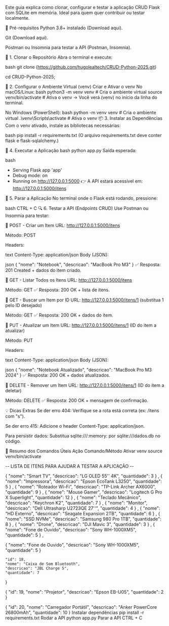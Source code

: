 Este guia explica como clonar, configurar e testar a aplicação CRUD Flask com SQLite em memória. Ideal para quem quer contribuir ou testar localmente.

🔧 Pré-requisitos
Python 3.8+ instalado (Download aqui).

Git (Download aqui).

Postman ou Insomnia para testar a API (Postman, Insomnia).

🚀 1. Clonar o Repositório
Abra o terminal e execute:

bash
git clone (https://github.com/hugolealtech/CRUD-Python-2025.git)

cd CRUD-Python-2025;

🐍 2. Configurar o Ambiente Virtual (venv)
Criar e Ativar o venv
No macOS/Linux:
bash
python3 -m venv venv          # Cria o ambiente virtual
source venv/bin/activate      # Ativa o venv
→ Você verá (venv) no início da linha do terminal.

No Windows (PowerShell):
bash
python -m venv venv           # Cria o ambiente virtual
.\venv\Scripts\activate       # Ativa o venv
📦 3. Instalar as Dependências
Com o venv ativado, instale as bibliotecas necessárias:

bash
pip install -r requirements.txt
(O arquivo requirements.txt deve conter flask e flask-sqlalchemy.)

🚀 4. Executar a Aplicação
bash
python app.py
Saída esperada:

bash
* Serving Flask app 'app'
* Debug mode: on
* Running on http://127.0.0.1:5000
👉 A API estará acessível em: http://127.0.0.1:5000/itens

🛑 5. Parar a Aplicação
No terminal onde o Flask está rodando, pressione:

bash
CTRL + C
🔍 6. Testar a API (Endpoints CRUD)
Use Postman ou Insomnia para testar:

🔹 POST - Criar um Item
URL: http://127.0.0.1:5000/itens

Método: POST

Headers:

text
Content-Type: application/json
Body (JSON):

json
{
    "nome": "Notebook",
    "descricao": "MacBook Pro M3"
}
✅ Resposta: 201 Created + dados do item criado.

🔹 GET - Listar Todos os Itens
URL: http://127.0.0.1:5000/itens

Método: GET
✅ Resposta: 200 OK + lista de itens.

🔹 GET - Buscar um Item por ID
URL: http://127.0.0.1:5000/itens/1 (substitua 1 pelo ID desejado)

Método: GET
✅ Resposta: 200 OK + dados do item.

🔹 PUT - Atualizar um Item
URL: http://127.0.0.1:5000/itens/1 (ID do item a atualizar)

Método: PUT

Headers:

text
Content-Type: application/json
Body (JSON):

json
{
    "nome": "Notebook Atualizado",
    "descricao": "MacBook Pro M3 2024"
}
✅ Resposta: 200 OK + dados atualizados.

🔹 DELETE - Remover um Item
URL: http://127.0.0.1:5000/itens/1 (ID do item a deletar)

Método: DELETE
✅ Resposta: 200 OK + mensagem de confirmação.

💡 Dicas Extras
Se der erro 404: Verifique se a rota está correta (ex: /itens com "s").

Se der erro 415: Adicione o header Content-Type: application/json.

Para persistir dados: Substitua sqlite:///:memory: por sqlite:///dados.db no código.

📌 Resumo dos Comandos Úteis
Ação	Comando/Método
Ativar venv	source venv/bin/activate


-- LISTA DE ITENS PARA AJUDAR A TESTAR A APLICAÇÃO --

{
    "nome": "Smart TV",
    "descricao": "LG OLED 55'' 4K",
    "quantidade": 3
}
,
{
    "nome": "Impressora",
    "descricao": "Epson EcoTank L3250",
    "quantidade": 5
}
,
{
    "nome": "Roteador Wi-Fi",
    "descricao": "TP-Link Archer AX6000",
    "quantidade": 9
}
,
{
    "nome": "Mouse Gamer",
    "descricao": "Logitech G Pro X Superlight",
    "quantidade": 12
}
,
{
    "nome": "Teclado Mecânico",
    "descricao": "Keychron K2",
    "quantidade": 7
}
,
{
    "nome": "Monitor",
    "descricao": "Dell Ultrasharp U2723QE 27''",
    "quantidade": 4
}
,
{
    "nome": "HD Externo",
    "descricao": "Seagate Expansion 2TB",
    "quantidade": 6
}
,
{
    "nome": "SSD NVMe",
    "descricao": "Samsung 980 Pro 1TB",
    "quantidade": 8
}
,
{
    "nome": "Drone",
    "descricao": "DJI Mavic 3",
    "quantidade": 3
}
,
{
    "nome": "Fone de Ouvido",
    "descricao": "Sony WH-1000XM5",
    "quantidade": 5
}
,

{
    "nome": "Fone de Ouvido",
    "descricao": "Sony WH-1000XM5",
    "quantidade": 5
}


    "id": 18,
    "nome": "Caixa de Som Bluetooth",
    "descricao": "JBL Charge 5",
    "quantidade": 7
}

{
    "id": 19,
    "nome": "Projetor",
    "descricao": "Epson EB-U05",
    "quantidade": 2
}

{
    "id": 20,
    "nome": "Carregador Portátil",
    "descricao": "Anker PowerCore 26800mAh",
    "quantidade": 10
}
Instalar dependências	pip install -r requirements.txt
Rodar a API	python app.py
Parar a API	CTRL + C

